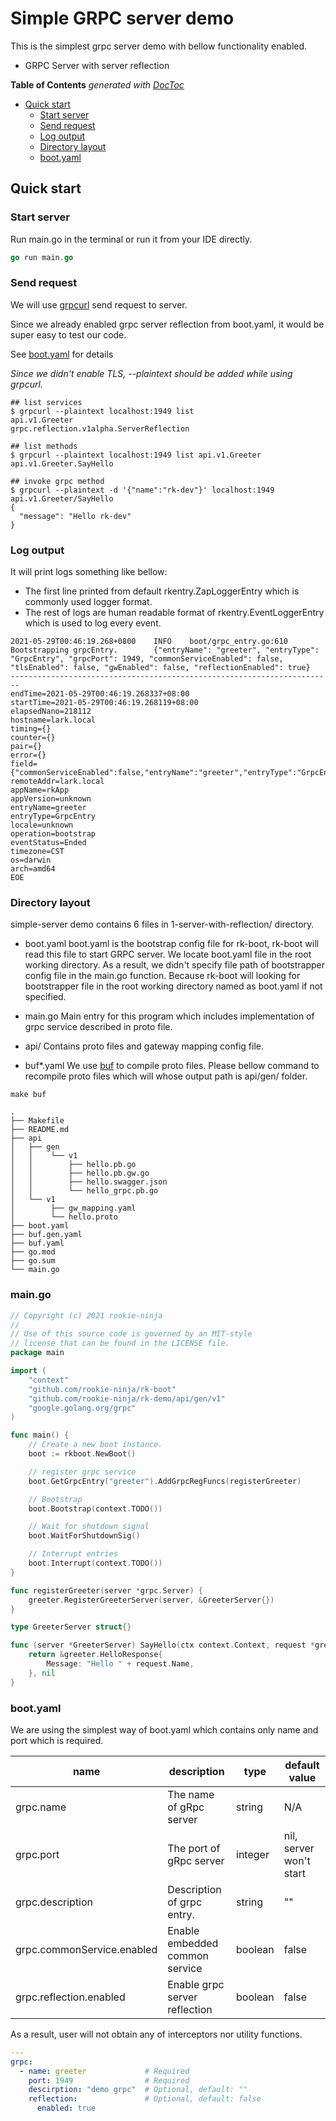 # Simple GRPC server demo
This is the simplest grpc server demo with bellow functionality enabled.
- GRPC Server with server reflection

<!-- START doctoc generated TOC please keep comment here to allow auto update -->
<!-- DON'T EDIT THIS SECTION, INSTEAD RE-RUN doctoc TO UPDATE -->
**Table of Contents**  *generated with [DocToc](https://github.com/thlorenz/doctoc)*

- [Quick start](#quick-start)
  - [Start server](#start-server)
  - [Send request](#send-request)
  - [Log output](#log-output)
  - [Directory layout](#directory-layout)
  - [boot.yaml](#bootyaml)

<!-- END doctoc generated TOC please keep comment here to allow auto update -->

## Quick start
### Start server
Run main.go in the terminal or run it from your IDE directly.

```go
go run main.go 
```

### Send request
We will use [grpcurl](https://github.com/fullstorydev/grpcurl) send request to server.

Since we already enabled grpc server reflection from boot.yaml, it would be super easy to test our code.

See [boot.yaml](#bootyaml) for details

_Since we didn't enable TLS, --plaintext should be added while using grpcurl._

```shell script
## list services
$ grpcurl --plaintext localhost:1949 list
api.v1.Greeter
grpc.reflection.v1alpha.ServerReflection

## list methods
$ grpcurl --plaintext localhost:1949 list api.v1.Greeter                             
api.v1.Greeter.SayHello

## invoke grpc method
$ grpcurl --plaintext -d '{"name":"rk-dev"}' localhost:1949 api.v1.Greeter/SayHello               
{
  "message": "Hello rk-dev"
}
```

### Log output
It will print logs something like bellow:
- The first line printed from default rkentry.ZapLoggerEntry which is commonly used logger format.
- The rest of logs are human readable format of rkentry.EventLoggerEntry which is used to log every event.

```text
2021-05-29T00:46:19.268+0800    INFO    boot/grpc_entry.go:610  Bootstrapping grpcEntry.        {"entryName": "greeter", "entryType": "GrpcEntry", "grpcPort": 1949, "commonServiceEnabled": false, "tlsEnabled": false, "gwEnabled": false, "reflectionEnabled": true}
------------------------------------------------------------------------
endTime=2021-05-29T00:46:19.268337+08:00
startTime=2021-05-29T00:46:19.268119+08:00
elapsedNano=218112
hostname=lark.local
timing={}
counter={}
pair={}
error={}
field={"commonServiceEnabled":false,"entryName":"greeter","entryType":"GrpcEntry","grpcPort":1949,"gwEnabled":false,"reflectionEnabled":true,"tlsEnabled":false}
remoteAddr=lark.local
appName=rkApp
appVersion=unknown
entryName=greeter
entryType=GrpcEntry
locale=unknown
operation=bootstrap
eventStatus=Ended
timezone=CST
os=darwin
arch=amd64
EOE
```

### Directory layout
simple-server demo contains 6 files in 1-server-with-reflection/ directory.

- boot.yaml
boot.yaml is the bootstrap config file for rk-boot, rk-boot will read this file to start GRPC server.
We locate boot.yaml file in the root working directory. As a result, we didn't specify file path of bootstrapper config file 
in the main.go function. Because rk-boot will looking for bootstrapper file in the root working directory named as boot.yaml
if not specified.

- main.go
Main entry for this program which includes implementation of grpc service described in proto file.

- api/
Contains proto files and gateway mapping config file.

- buf*.yaml
We use [buf](https://docs.buf.build/) to compile proto files. Please bellow command to recompile proto files which will whose output path 
is api/gen/ folder.

```shell script
make buf
```

```shell script
.
├── Makefile
├── README.md
├── api
│   ├── gen
│   │    └── v1
│   │        ├── hello.pb.go
│   │        ├── hello.pb.gw.go
│   │        ├── hello.swagger.json
│   │        └── hello_grpc.pb.go
│   └── v1
│        ├── gw_mapping.yaml
│        └── hello.proto
├── boot.yaml
├── buf.gen.yaml
├── buf.yaml
├── go.mod
├── go.sum
└── main.go
```

### main.go
```go
// Copyright (c) 2021 rookie-ninja
//
// Use of this source code is governed by an MIT-style
// license that can be found in the LICENSE file.
package main

import (
	"context"
	"github.com/rookie-ninja/rk-boot"
	"github.com/rookie-ninja/rk-demo/api/gen/v1"
	"google.golang.org/grpc"
)

func main() {
	// Create a new boot instance.
	boot := rkboot.NewBoot()

	// register grpc service
	boot.GetGrpcEntry("greeter").AddGrpcRegFuncs(registerGreeter)

	// Bootstrap
	boot.Bootstrap(context.TODO())

	// Wait for shutdown signal
	boot.WaitForShutdownSig()

	// Interrupt entries
	boot.Interrupt(context.TODO())
}

func registerGreeter(server *grpc.Server) {
	greeter.RegisterGreeterServer(server, &GreeterServer{})
}

type GreeterServer struct{}

func (server *GreeterServer) SayHello(ctx context.Context, request *greeter.HelloRequest) (*greeter.HelloResponse, error) {
	return &greeter.HelloResponse{
		Message: "Hello " + request.Name,
	}, nil
}
```

### boot.yaml
We are using the simplest way of boot.yaml which contains only name and port which is required.

| name | description | type | default value |
| ------ | ------ | ------ | ------ |
| grpc.name | The name of gRpc server | string | N/A |
| grpc.port | The port of gRpc server | integer | nil, server won't start |
| grpc.description | Description of grpc entry. | string | "" |
| grpc.commonService.enabled | Enable embedded common service | boolean | false |
| grpc.reflection.enabled | Enable grpc server reflection | boolean | false |

As a result, user will not obtain any of interceptors nor utility functions.

```yaml
---
grpc:
  - name: greeter             # Required
    port: 1949                # Required
    descirption: "demo grpc"  # Optional, default: ""
    reflection:               # Optional, default: false
      enabled: true 
```